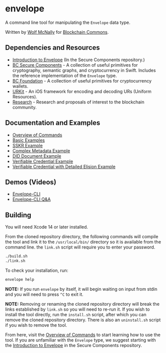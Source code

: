 # envelope

A command line tool for manipulating the `Envelope` data type.

Written by [Wolf McNally](https://wolfmcnally.com) for [Blockchain Commons](https://blockchaincommons.com/).

## Dependencies and Resources

* [Introduction to Envelope](https://github.com/BlockchainCommons/BCSwiftSecureComponents/blob/master/Docs/02-ENVELOPE.md) (In the Secure Components repository.)
* [BC Secure Components](https://github.com/BlockchainCommons/BCSwiftSecureComponents) - A collection of useful primitives for cryptography, semantic graphs, and cryptocurrency in Swift. Includes the reference implementation of the `Envelope` type.
* [BC Foundation](https://github.com/BlockchainCommons/BCSwiftFoundation) - A collection of useful primitives for cryptocurrency wallets.
* [URKit](https://github.com/BlockchainCommons/URKit) - An iOS framework for encoding and decoding URs (Uniform Resources).
* [Research](https://github.com/BlockchainCommons/Research) - Research and proposals of interest to the blockchain community.

## Documentation and Examples

* [Overview of Commands](Docs/1-Overview.md)
* [Basic Examples](Docs/2-BASIC-EXAMPLES.md)
* [SSKR Example](Docs/3-SSKR-EXAMPLE.md)
* [Complex Metadata Example](Docs/4-METADATA-EXAMPLE.md)
* [DID Document Example](Docs/5-DID-EXAMPLE.md)
* [Verifiable Credential Example](Docs/6-VC-RESIDENT-EXAMPLE.md)
* [Verifiable Credential with Detailed Elision Example](Docs/7-VC-ELISION-EXAMPLE.md)

## Demos (Videos)

* [Envelope-CLI](https://www.youtube.com/watch?v=JowheoEIGmE)
* [Envelope-CLI Q&A](https://www.youtube.com/watch?v=2MjcrKLEsSE)

## Building

You will need Xcode 14 or later installed.

From the cloned repository directory, the following commands will compile the tool and link it to the `/usr/local/bin/` directory so it is available from the command line. the `link.sh` script will require you to enter your password.

```bash
./build.sh
./link.sh
```

To check your installation, run:

```bash
envelope help
```

**NOTE:** If you run `envelope` by itself, it will begin waiting on input from stdin and you will need to press `^C` to exit it.

**NOTE:** Removing or renaming the cloned repository directory will break the links established by `link.sh` so you will need to re-run it. If you wish to install the tool directly, run the `install.sh` script, after which you can remove the cloned repository directory. There is also an `uninstall.sh` script if you wish to remove the tool.

From here, visit the [Overview of Commands](Docs/1-Overview.md) to start learning how to use the tool. If you are unfamiliar with the `Envelope` type, we suggest starting with the [Introduction to Envelope](https://github.com/BlockchainCommons/BCSwiftSecureComponents/blob/master/Docs/02-ENVELOPE.md) in the Secure Components repository.

